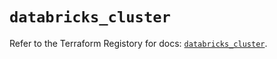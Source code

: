 # `databricks_cluster`

Refer to the Terraform Registory for docs: [`databricks_cluster`](https://www.terraform.io/docs/providers/databricks/r/cluster).
